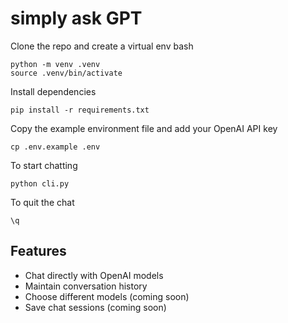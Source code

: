 # simply ask GPT
Clone the repo and create a virtual env
bash
```
python -m venv .venv
source .venv/bin/activate
```

Install dependencies
```
pip install -r requirements.txt
```

Copy the example environment file and add your OpenAI API key
```
cp .env.example .env
```

To start chatting
```
python cli.py
```

To quit the chat
```
\q
```

## Features
- Chat directly with OpenAI models
- Maintain conversation history
- Choose different models (coming soon)
- Save chat sessions (coming soon)